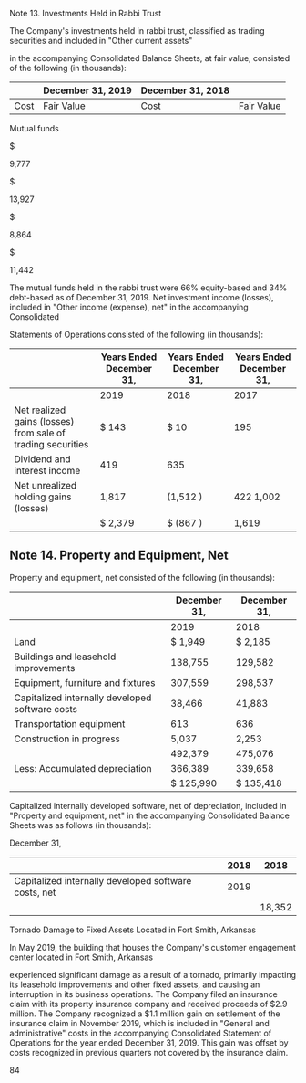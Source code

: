 Note 13. Investments Held in Rabbi Trust

The Company's investments held in rabbi trust, classified as trading securities and included in "Other current assets"

in the accompanying Consolidated Balance Sheets, at fair value, consisted of the following (in thousands):

|      | December 31, 2019   | December 31, 2018   |            |
|------|---------------------|---------------------|------------|
| Cost | Fair Value          | Cost                | Fair Value |

Mutual funds

$

9,777

$

13,927

$

8,864

$

11,442

The mutual funds held in the rabbi trust were 66% equity-based and 34% debt-based as of December 31, 2019. Net investment income (losses), included in "Other income (expense), net" in the accompanying Consolidated

Statements of Operations consisted of the following (in thousands):

|                                                             | Years Ended December 31,   | Years Ended December 31,   | Years Ended December 31,   |
|-------------------------------------------------------------|----------------------------|----------------------------|----------------------------|
|                                                             | 2019                       | 2018                       | 2017                       |
| Net realized gains (losses) from sale of trading securities | $ 143                      | $ 10                       | 195                        |
| Dividend and interest income                                | 419                        | 635                        |                            |
| Net unrealized holding gains (losses)                       | 1,817                      | (1,512 )                   | 422 1,002                  |
|                                                             | $ 2,379                    | $ (867 )                   | 1,619                      |

## Note 14. Property and Equipment, Net

Property and equipment, net consisted of the following (in thousands):

|                                                 | December 31,   | December 31,   |
|-------------------------------------------------|----------------|----------------|
|                                                 | 2019           | 2018           |
| Land                                            | $ 1,949        | $ 2,185        |
| Buildings and leasehold improvements            | 138,755        | 129,582        |
| Equipment, furniture and fixtures               | 307,559        | 298,537        |
| Capitalized internally developed software costs | 38,466         | 41,883         |
| Transportation equipment                        | 613            | 636            |
| Construction in progress                        | 5,037          | 2,253          |
|                                                 | 492,379        | 475,076        |
| Less: Accumulated depreciation                  | 366,389        | 339,658        |
|                                                 | $ 125,990      | $ 135,418      |

Capitalized internally developed software, net of depreciation, included in "Property and equipment, net" in the accompanying Consolidated Balance Sheets was as follows (in thousands):

December 31,

|                                                      | 2018   | 2018   |
|------------------------------------------------------|--------|--------|
| Capitalized internally developed software costs, net | 2019   |        |
|                                                      |        | 18,352 |

Tornado Damage to Fixed Assets Located in Fort Smith, Arkansas

In May 2019, the building that houses the Company's customer engagement center located in Fort Smith, Arkansas

experienced significant damage as a result of a tornado, primarily impacting its leasehold improvements and other fixed assets, and causing an interruption in its business operations. The Company filed an insurance claim with its property insurance company and received proceeds of $2.9 million. The Company recognized a $1.1 million gain on settlement of the insurance claim in November 2019, which is included in "General and administrative" costs in the accompanying Consolidated Statement of Operations for the year ended December 31, 2019. This gain was offset by costs recognized in previous quarters not covered by the insurance claim.

84